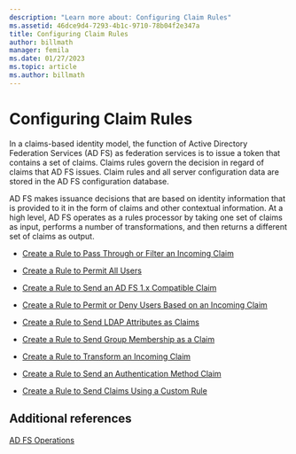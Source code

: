 ```yaml
---
description: "Learn more about: Configuring Claim Rules"
ms.assetid: 46dce9d4-7293-4b1c-9710-78b04f2e347a
title: Configuring Claim Rules
author: billmath
manager: femila
ms.date: 01/27/2023
ms.topic: article
ms.author: billmath
---
```


# Configuring Claim Rules

In a claims\-based identity model, the function of Active Directory Federation Services \(AD FS\) as federation services is to issue a token that contains a set of claims. Claims rules govern the decision in regard of claims that AD FS issues. Claim rules and all server configuration data are stored in the AD FS configuration database.

AD FS makes issuance decisions that are based on identity information that is provided to it in the form of claims and other contextual information. At a high level, AD FS operates as a rules processor by taking one set of claims as input, performs a number of transformations, and then returns a different set of claims as output.

-   [Create a Rule to Pass Through or Filter an Incoming Claim](../../ad-fs/operations/Create-a-Rule-to-Pass-Through-or-Filter-an-Incoming-Claim.md)

-   [Create a Rule to Permit All Users](../../ad-fs/operations/Create-a-Rule-to-Permit-All-Users.md)

-   [Create a Rule to Send an AD FS 1.x Compatible Claim](../../ad-fs/operations/Create-a-Rule-to-Send-an-AD-FS-1x-Compatible-Claim.md)

-   [Create a Rule to Permit or Deny Users Based on an Incoming Claim](../../ad-fs/operations/Create-a-Rule-to-Permit-or-Deny-Users-Based-on-an-Incoming-Claim.md)

-   [Create a Rule to Send LDAP Attributes as Claims](../../ad-fs/operations/Create-a-Rule-to-Send-LDAP-Attributes-as-Claims.md)

-   [Create a Rule to Send Group Membership as a Claim](../../ad-fs/operations/Create-a-Rule-to-Send-Group-Membership-as-a-Claim.md)

-   [Create a Rule to Transform an Incoming Claim](../../ad-fs/operations/Create-a-Rule-to-Transform-an-Incoming-Claim.md)

-   [Create a Rule to Send an Authentication Method Claim](../../ad-fs/operations/Create-a-Rule-to-Send-an-Authentication-Method-Claim.md)

-   [Create a Rule to Send Claims Using a Custom Rule](../../ad-fs/operations/Create-a-Rule-to-Send-Claims-Using-a-Custom-Rule.md)

## Additional references

[AD FS Operations](../ad-fs-operations.md)
